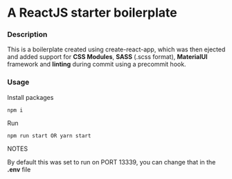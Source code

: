 # A ReactJS starter boilerplate

### Description

This is a boilerplate created using create-react-app, which was then ejected and added support for **CSS Modules**, **SASS** (.scss format), **MaterialUI** framework and **linting** during commit using a precommit hook.

### Usage 

Install packages

```
npm i
```

Run

```
npm run start OR yarn start
```

NOTES

By default this was set to run on PORT 13339, you can change that in the **.env** file